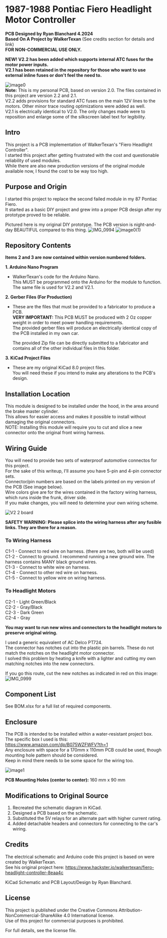 # 1987-1988 Pontiac Fiero Headlight Motor Controller
**PCB Designed by Ryan Blanchard 4.2024**\
**Based On A Project by WalkerTexan** (See credits section for details and link)\
**FOR NON-COMMERCIAL USE ONLY.**

**NEW! V2.2 has been added which supports internal ATC fuses for the motor power inputs.**\
**V2.1 has been retained in the repository for those who want to use external inline fuses or don't feel the need to.**

![image0](https://github.com/gekko3622/87-88-Fiero-Headlight-Controller/assets/166318874/afa2760a-d98e-4d06-80ae-5b2233025cc9)\
**Note:** This is my personal PCB, based on version 2.0. The files contained in this project are version 2.2 and 2.1.\
V2.2 adds provisions for standard ATC fuses on the main 12V lines to the motors. Other minor trace routing optimizations were added as well.\
V2.1 is electrically identical to V2.0. The only changes made were to reposition and enlarge some of the silkscreen label text for legibility.

## Intro
This project is a PCB implementation of WalkerTexan's "Fiero Headlight Controller".\
I started this 	project after getting frustrated with the cost and questionable reliability of used modules.\
While there are also new production versions of the original module available now, I found the cost to be way too high.

## Purpose and Origin
I started this project to replace the second failed module in my 87 Pontiac Fiero.\
It started as a basic DIY project and grew into a proper PCB design after my prototype proved to be reliable.

Pictured here is my original DIY prototype. The PCB version is night-and-day BEAUTIFUL compared to this thing.
![IMG_0994](https://github.com/gekko3622/87-88-Fiero-Headlight-Controller/assets/166318874/832f47c2-72c2-4619-88f2-a183105d53cd)
![image0(1)](https://github.com/gekko3622/87-88-Fiero-Headlight-Controller/assets/166318874/9cde2d03-9614-4fc4-8acb-887a5dca8696)


## Repository Contents

**Items 2 and 3 are now contained within version numbered folders.**

**1. Arduino Nano Program**
- WalkerTexan's code for the Arduino Nano.\
This MUST be programmed onto the Arduino for the module to function. The same file is used for V2.2 and V2.1.

**2. Gerber Files (For Production)**
- These are the files that must be provided to a fabricator to produce a PCB.\
  **VERY IMPORTANT:** This PCB MUST be produced with 2 Oz copper weight in order to meet power handling requirements.\
  The provided gerber files will produce an electrically identical copy of the PCB installed in my own car.

  The provided Zip file can be directly submitted to a fabricator and contains all of the other individual files in this folder.
  

**3. KiCad Project Files**
- These are my original KiCad 8.0 project files.\
  You will need these if you intend to make any alterations to the PCB's design.

## Installation Location
This module is designed to be installed under the hood, in the area around the brake master cylinder.\
This allows for easier access and makes it possible to install without damaging the original connectors.\
NOTE: Installing this module will require you to cut and slice a new connector onto the original front wiring harness.

## Wiring Guide
You will need to provide two sets of waterproof automotive connectos for this project.\
For the sake of this writeup, I'll assume you have 5-pin and 4-pin connector sets.\
Connector/pin numbers are based on the labels printed on my version of the PCB (See image below).\
Wire colors give are for the wires contained in the factory wiring harness, which runs inside the frunk, driver side.\
If you make changes, you will need to determine your own wiring scheme.


![V2 2 board](https://github.com/gekko3622/87-88-Fiero-Headlight-Controller/assets/166318874/fd129175-5e77-4aca-832c-879dfa878c47)




**SAFETY WARNING: Please splice into the wiring harness after any fusible links. They are there for a reason.**

### To Wiring Harness
	
C1-1  -  Connect to red wire on harness. (there are two, both will be used)\
C1-2  -  Connect to ground. I recommend running a new ground wire. The harness contains MANY black ground wires.\
C1-3  -  Connect to white wire on harness.\
C1-4  -  Connect to other red wire on harness.\
C1-5  -  Connect to yellow wire on wiring harness.

### To Headlight Motors
		
C2-1  -  Light Green/Black\
C2-2  -  Gray/Black\
C2-3  -  Dark Green\
C2-4  -  Gray

**You may want to run new wires and connectors to the headlight motors to preserve original wiring.**

I used a generic equivalent of AC Delco PT724.\
The connector has notches cut into the plastic pin barrels. These do not match the notches on the headlight motor connector.\
I solved this problem by heating a knife with a lighter and cutting my own matching notches into the new connectors.

If you go this route, cut the new notches as indicated in red on this image:\
![IMG_0999](https://github.com/gekko3622/87-88-Fiero-Headlight-Controller/assets/166318874/2b60277c-8df9-4c41-be6a-6ab5698545a2)

## Component List
See BOM.xlsx for a full list of required components.

## Enclosure
The PCB is intended to be installed within a water-resistant project box.\
The specific box I used is this: https://www.amazon.com/dp/B075WZFWFV?th=1  
Any enclosure with space for a 170mm x 110mm PCB could be used, though mounting hole pattern should be considered.\
Keep in mind there needs to be some space for the wiring too.

![image1](https://github.com/gekko3622/87-88-Fiero-Headlight-Controller/assets/166318874/7103cce1-4432-4cc2-b39d-5212d92ebda4)

**PCB Mounting Holes (center to center):** 160 mm x 90 mm

## Modifications to Original Source
1. Recreated the schematic diagram in KiCad.
2. Designed a PCB based on the schematic.
3. Substituted the 5V relays for an alternate part with higher current rating.
4. Added detachable headers and connectors for connecting to the car's wiring.

## Credits
The electrical schematic and Arduino code this project is based on were created by WalkerTexan.\
See his original project here: https://www.hackster.io/walkertexan/fiero-headlight-controller-8eaa4c

KiCad Schematic and PCB Layout/Design by Ryan Blanchard.

## License
This project is published under the Creative Commons Attribution-NonCommercial-ShareAlike 4.0 International license.\
Use of this project for commercial purposes is prohibited.

For full details, see the license file.
